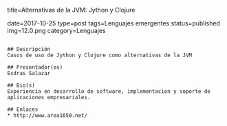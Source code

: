 title=Alternativas de la JVM: Jython y Clojure

date=2017-10-25
type=post
tags=Lenguajes emergentes
status=published
img=12.0.png
category=Lenguajes
~~~~~~

## Descripción
Casos de uso de Jython y Clojure como alternativas de la JVM

## Presentador(es)
Esdras Salazar

## Bio(s)
Experiencia en desarrollo de software, implementacion y soporte de aplicaciones empresariales.

## Enlaces
* http://www.area1650.net/

